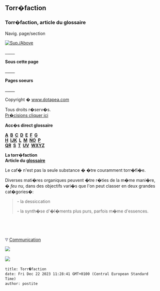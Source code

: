 ## Torr�faction
### Torr�faction, article du glossaire
 Navig. page/section

[![Sup./Above](_derived/up_cmp_themenoir010_up.gif)](t.html)

\_\_\_\_\_

**Sous cette page**

\_\_\_\_\_

**Pages soeurs**

\_\_\_\_\_

Copyright � www.dotapea.com

Tous droits r�serv�s.  
[Pr�cisions cliquer ici](droitscopie.html)

**Acc�s direct glossaire**

**[A](a.html)  [B](b.html)  [C](c.html)  [D](d.html)  [E](e.html)  [F](f.html)  [G](g.html)  
[H](h.html)  [IJK](ijk.html)  [L](l.html)  [M](m.html)  [NO](no.html)  [P](p.html)  
[QR](qr.html)  [S](s.html)  [T](t.html)  [UV](uv.html)  [WXYZ](wxyz.html)**

**La torr�faction  
Article du [glossaire](glossaire.html)**

Le caf� n'est pas la seule substance � �tre couramment torr�fi�e.

Diverses mati�res organiques peuvent �tre r�ties de la m�me mani�re, _� feu nu_, dans des objectifs vari�s que l'on peut classer en deux grandes cat�gories�:

> \- la dessiccation
> 
> \- la synth�se d'�l�ments plus purs, parfois m�me d'essences.



 

 ![](images/transparent122x1.gif)

![](images/flechebas.gif) [Communication](http://www.artrealite.com/annonceurs.htm) 

[![](https://cbonvin.fr/sites/regie.artrealite.com/visuels/campagne1.png)](index-2.html#20131014)

![](https://cbonvin.fr/sites/regie.artrealite.com/visuels/campagne2.png)
```
title: Torr�faction
date: Fri Dec 22 2023 11:28:41 GMT+0100 (Central European Standard Time)
author: postite
```
